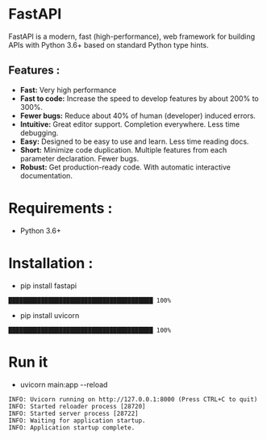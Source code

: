 # FastAPI
FastAPI is a modern, fast (high-performance), web framework for building APIs with Python 3.6+ based on standard Python type hints.
## Features :
- **Fast:** Very high performance
- **Fast to code:** Increase the speed to develop features by about 200% to 300%. 
- **Fewer bugs:** Reduce about 40% of human (developer) induced errors. 
- **Intuitive:** Great editor support. Completion everywhere. Less time debugging.
- **Easy:** Designed to be easy to use and learn. Less time reading docs.
- **Short:** Minimize code duplication. Multiple features from each parameter declaration. Fewer bugs.
- **Robust:** Get production-ready code. With automatic interactive documentation.

# Requirements : 
 - Python 3.6+
# Installation :
 - pip install fastapi
 ```
 ████████████████████████████████████████ 100%
 ```
 - pip install uvicorn
 ```
 ████████████████████████████████████████ 100%
 ```
 
# Run it 
 - uvicorn main:app --reload
 ```
 INFO: Uvicorn running on http://127.0.0.1:8000 (Press CTRL+C to quit)
INFO: Started reloader process [28720]
INFO: Started server process [28722]
INFO: Waiting for application startup.
INFO: Application startup complete.
```
